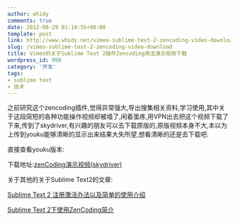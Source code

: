 ```yaml
---
author: whidy
comments: true
date: 2012-08-29 01:14:55+00:00
template: post
link: http://www.whidy.net/vimeo-sublime-text-2-zencoding-video-download.html
slug: /vimeo-sublime-text-2-zencoding-video-download
title: Vimeo的关于Sublime Text 2插件Zencoding用法演示视频下载
wordpress_id: 999
category: '开发'
tags:
- sublime text
- 技术
---
```


之前研究这个zencoding插件,觉得异常强大,导出搜集相关资料,学习使用,其中关于这段简短的各种功能操作视频却被墙了,闲着蛋疼,用VPN出去把这个视频下载了下来,传到了skydriver,有兴趣的朋友可以去下载原版的,原版视频本身不大,本以为上传到youku能够清晰的显示出来结果大失所望,想看清晰的还是去下载吧.

直接查看youku版本:

<!-- more -->



下载地址:[zenCoding演示视频(skydriver)](http://sdrv.ms/SOAtYz)

关于其他的关于Sublime Text2的文章:

[Sublime Text 2 注册激活办法以及简单的使用介绍](/sublime-text-2-cracked-and-how-to-use-it.html)

[Sublime Text 2下使用ZenCoding简介](/sublime-text-2-zencoding-intro.html)
